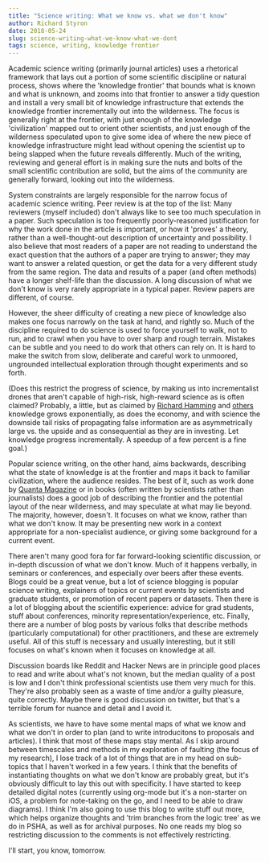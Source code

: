 ```yaml
---
title: "Science writing: What we know vs. what we don't know"
author: Richard Styron
date: 2018-05-24
slug: science-writing-what-we-know-what-we-dont
tags: science, writing, knowledge frontier
---
```


Academic science writing (primarily journal articles) uses a rhetorical 
framework that lays out a portion of some scientific discipline or natural 
process, shows where the 'knowledge frontier' that bounds what is known and 
what is unknown, and zooms into that frontier to answer a tidy question and 
install a very small bit of knowledge infrastructure that extends the knowledge 
frontier incrementally out into the wilderness. The focus is generally right at 
the frontier, with just enough of the knowledge 'civilization' mapped out to 
orient other scientists, and just enough of the wilderness speculated upon to 
give some idea of where the new piece of knowledge infrastructure might lead 
without opening the scientist up to being slapped when the future reveals 
differently. Much of the writing, reviewing and general effort is in making 
sure the nuts and bolts of the small scientific contribution are solid, but the 
aims of the community are generally forward, looking out into the wilderness. 

System constraints are largely responsible for the narrow focus of academic 
science writing. Peer review is at the top of the list: Many reviewers (myself 
included) don't always like to see too much speculation in a paper. Such 
speculation is too frequently poorly-reasoned justification for why the work 
done in the article is important, or how it 'proves' a theory, rather than a 
well-thought-out description of uncertainty and possibility. I also believe 
that most readers of a paper are not reading to understand the exact question 
that the authors of a paper are trying to answer; they may want to answer a 
related question, or get the data for a very different study from the same 
region. The data and results of a paper (and often methods) have a longer 
shelf-life than the discussion. A long discussion of what we don't know is very 
rarely appropriate in a typical paper. Review papers are different, of course.

However, the sheer difficulty of creating a new piece of knowledge also makes 
one focus narrowly on the task at hand, and rightly so. Much of the discipline 
required to do science is used to force yourself to walk, not to run, and to 
crawl when you have to over sharp and rough terrain. Mistakes can be subtle and 
you need to do work that others can rely on. It is hard to make the switch from 
slow, deliberate and careful work to unmoored, ungrounded intellectual 
exploration through thought experiments and so forth.

(Does this restrict the progress of science, by making us into incrementalist 
drones that aren't capable of high-risk, high-reward science as is often 
claimed? Probably, a little, but as claimed by [Richard 
Hamming](http://www.cs.virginia.edu/~robins/YouAndYourResearch.html) and 
[others](https://marginalrevolution.com/?s=hamming) knowledge grows 
exponentially, as does the economy, and with science the downside tail risks of 
propagating false information are as asymmetrically large vs. the upside and as 
consequential as they are in investing. Let knowledge progress incrementally. A 
speedup of a few percent is a fine goal.)

Popular science writing, on the other hand, aims backwards, describing what the
state of knowledge is at the frontier and maps it back to familiar 
civilization, where the audience resides. The best of it, such as work done by 
[Quanta Magazine](quatamagazine.org) or in books (often written by scientists 
rather than journalists) does a good job of describing the frontier and the 
potential layout of the near wilderness, and may speculate at what may lie 
beyond. The majority, however, doesn't. It focuses on what we know, rather than 
what we don't know. It may be presenting new work in a context appropriate for 
a non-specialist audience, or giving some background for a current event.

There aren't many good fora for far forward-looking scientific discussion, or 
in-depth discussion of what we don't know. Much of it happens verbally, in 
seminars or conferences, and especially over beers after these events. Blogs 
could be a great venue, but a lot of science blogging is popular science 
writing, explainers of topics or current events by scientists and graduate 
students, or promotion of recent papers or datasets. Then there is a lot of 
blogging about the scientific experience: advice for grad students, stuff about 
conferences, minority representation/experience, etc. Finally, there are a 
number of blog posts by various folks that describe methods (particularly 
computational) for other practitioners, and these are extremely useful. All of 
this stuff is necessary and usually interesting, but it still focuses on what's 
known when it focuses on knowledge at all.

Discussion boards like Reddit and Hacker News are in principle good places to 
read and write about what's not known, but the median quality of a post is low 
and I don't think professional scientists use them very much for this. They're 
also probably seen as a waste of time and/or a guilty pleasure, quite 
correctly. Maybe there is good discussion on twitter, but that's a terrible 
forum for nuance and detail and I avoid it.

As scientists, we have to have some mental maps of what we know and what we 
don't in order to plan (and to write introducitons to proposals and articles). 
I think that most of these maps stay mental. As I skip around between 
timescales and methods in my exploration of faulting (the focus of my 
research), I lose track of a lot of things that are in my head on sub-topics 
that I haven't worked in a few years. I think that the benefits of 
instantiating thoughts on what we don't know are probably great, but it's 
obviously difficult to lay this out with specificity. I have started to keep 
detailed digital notes (currently using org-mode but it's a non-starter on iOS, 
a problem for note-taking on the go, and I need to be able to draw diagrams). I 
think I'm also going to use this blog to write stuff out more, which helps 
organize thoughts and 'trim branches from the logic tree' as we do in PSHA, as 
well as for archival purposes. No one reads my blog so restricting discussion 
to the comments is not effectively restricting.

I'll start, you know, tomorrow.

